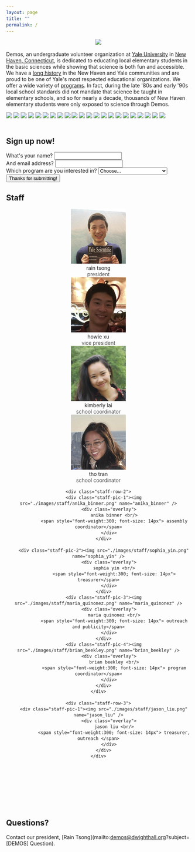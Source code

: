 ```yaml
---
layout: page
title: ""
permalink: /
---
```


<link rel="stylesheet" href="css/bootstrap.form.css">
<script src="//ajax.googleapis.com/ajax/libs/jquery/1/jquery.min.js"></script>
<script src="./js/jquery.cycle2.min.js"></script>
<link rel="stylesheet" type="text/css" href="./css/overlay.css" />

<center>
<img src="./images/logos/shirt.png">
</center>

Demos, an undergraduate volunteer organization at [Yale University](http://www.yale.edu/) 
in [New Haven, Connecticut](http://www.cityofnewhaven.com/), is dedicated to educating local
elementary students in the basic sciences while showing that science is both fun
and accessible. We have a [long history](/demos/about/) in the New Haven and
Yale communities and are proud to be one of Yale's most respected educational
organizations.  We offer a wide variety of [programs](/demos/programs/). In
fact, during the late '80s and early '90s local school standards did not mandate
that science be taught in elementary schools, and so for nearly a decade,
thousands of New Haven elementary students were only exposed to science through
Demos.

<!--- Carousel slide of pictures -->
<div class="cycle-slideshow" data-cycle-random="true">
  <img src="./images/1.png">
  <img src="./images/2.png">
  <img src="./images/3.png">
  <img src="./images/4.png">
  <img src="./images/5.png">
  <img src="./images/6.png">
  <img src="./images/7.png">
  <img src="./images/8.png">
  <img src="./images/9.jpg">
  <img src="./images/10.png">
  <img src="./images/11.png">
  <img src="./images/12.jpg">
  <img src="./images/13.jpg">
  <img src="./images/14.jpg">
  <img src="./images/15.jpg">
  <img src="./images/16.jpg">
  <img src="./images/17.jpg">
  <img src="./images/18.jpg">
  <img src="./images/19.jpg">
  <img src="./images/20.jpg">
  <img src="./images/21.jpg">
  <img src="./images/22.jpg">
</div>

<br>

Sign up now!
------------

<form action="//formspree.io/jason.liu@yale.edu" role="form" method="POST">
  <div class="form-group">
    <label for="name">What's your name?</label>
    <input type="text" name="name" class="form-control" required>
  </div>

  <div class="form-group">
    <label for="_replyto">And email address?</label>
    <input type="email" name="_replyto" class="form-control" required>
  </div>

  <div class="form-group">
    <label for="funding">Which program are you interested in?</label>
    <select name="program" class="form-control">
      <option value="">Choose...</option>
      <option>Weekly Classroom Program</option>
      <option>Assemblies</option>
      <option>StarLab</option>
    </select>
  </div>

  <div>
    <input type="hidden" name="_next" value="http://jasonkliu.github.io/demos/thanks/">
    <input type="submit" class="btn btn-lg" value="Thanks for submitting!">
  </div>
</form>

Staff
-----

<center>
<div class="section-team" id="section-team">
    <div class="staff-row-1">
        <div class="staff-pic-1"><img src="./images/staff/rain_tsong.png" name="rain_tsong" />
            <div class="overlay">
                rain tsong <br/>
                <span style="font-weight:300; font-size: 14px"> president</span>
            </div>
        </div>
        <div class="staff-pic-2"><img src="./images/staff/haodong_xu.png" name="haodong_xu" />
            <div class="overlay">
                howie xu <br/>
                <span style="font-weight:300; font-size: 14px"> vice president</span>
            </div>
        </div>
        <div class="staff-pic-3"><img src="./images/staff/kimberly_lai.png" name="kimbery_lai" />
            <div class="overlay">
                kimberly lai <br/>
                <span style="font-weight:300; font-size: 14px"> school coordinator</span>
            </div>
        </div>
        <div class="staff-pic-4"><img src="./images/staff/tho_tran.png" name="tho_tran" />
            <div class="overlay">
                tho tran <br/>
                <span style="font-weight:300; font-size: 14px"> school coordinator</span>
            </div>
        </div>
    </div>

    <div class="staff-row-2">
        <div class="staff-pic-1"><img src="./images/staff/anika_binner.png" name="anika_binner" />
            <div class="overlay">
                anika binner <br/>
                <span style="font-weight:300; font-size: 14px"> assembly coordinator</span>
            </div>
        </div>

        <div class="staff-pic-2"><img src="./images/staff/sophia_yin.png" name="sophia_yin" />
            <div class="overlay">
                sophia yin <br/>
                <span style="font-weight:300; font-size: 14px"> treasurer</span>
            </div>
        </div>
        <div class="staff-pic-3"><img src="./images/staff/maria_quinonez.png" name="maria_quinonez" />
            <div class="overlay">
                maria quinonez <br/>
                <span style="font-weight:300; font-size: 14px"> outreach and publicity</span>
            </div>
        </div>
        <div class="staff-pic-4"><img src="./images/staff/brian_beekley.png" name="brian_beekley" />
            <div class="overlay">
                brian beekley <br/>
                <span style="font-weight:300; font-size: 14px"> program coordinator</span>
            </div>
        </div>
    </div>

    <div class="staff-row-3">
        <div class="staff-pic-1"><img src="./images/staff/jason_liu.png" name="jason_liu" />
            <div class="overlay">
                jason liu <br/>
                <span style="font-weight:300; font-size: 14px"> treasurer, outreach </span>
            </div>
        </div>
    </div>
</div>
</center>

<br/>
<br/>
<br/>
<br/>
<br/>
<br/>
<br/>

Questions?
----------
Contact our president, [Rain Tsong](mailto:demos@dwighthall.org?subject=[DEMOS] Question).

